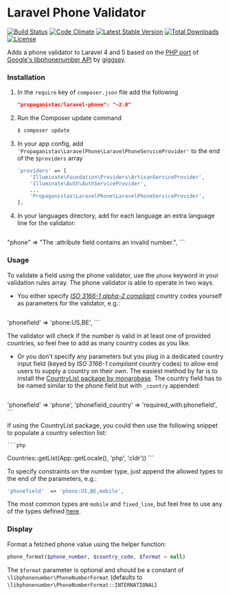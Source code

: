 # Laravel Phone Validator

[![Build Status](https://travis-ci.org/Propaganistas/Laravel-Phone.svg)](https://travis-ci.org/Propaganistas/Laravel-Phone)
[![Code Climate](https://codeclimate.com/github/Propaganistas/Laravel-Phone/badges/gpa.svg)](https://codeclimate.com/github/Propaganistas/Laravel-Phone)
[![Latest Stable Version](https://poser.pugx.org/propaganistas/laravel-phone/v/stable)](https://packagist.org/packages/propaganistas/laravel-phone)
[![Total Downloads](https://poser.pugx.org/propaganistas/laravel-phone/downloads)](https://packagist.org/packages/propaganistas/laravel-phone)
[![License](https://poser.pugx.org/propaganistas/laravel-phone/license)](https://packagist.org/packages/propaganistas/laravel-phone)

Adds a phone validator to Laravel 4 and 5 based on the [PHP port](https://github.com/giggsey/libphonenumber-for-php) of [Google's libphonenumber API](https://code.google.com/p/libphonenumber/) by [giggsey](https://github.com/giggsey).

### Installation

1. In the `require` key of `composer.json` file add the following

    ```json
    "propaganistas/laravel-phone": "~2.0"
    ```

2. Run the Composer update command

    ```bash
    $ composer update
    ```

3. In your app config, add `'Propaganistas\LaravelPhone\LaravelPhoneServiceProvider'` to the end of the `$providers` array

    ```php
    'providers' => [
        'Illuminate\Foundation\Providers\ArtisanServiceProvider',
        'Illuminate\Auth\AuthServiceProvider',
        ...
        'Propaganistas\LaravelPhone\LaravelPhoneServiceProvider',
    ],
    ```

4. In your languages directory, add for each language an extra language line for the validator:

    ```php
"phone" => "The :attribute field contains an invalid number.",
    ```

### Usage

To validate a field using the phone validator, use the `phone` keyword in your validation rules array. The phone validator is able to operate in two ways.

- You either specify [*ISO 3166-1 alpha-2 compliant*](http://en.wikipedia.org/wiki/ISO_3166-1_alpha-2#Officially_assigned_code_elements) country codes yourself as parameters for the validator, e.g.:

    ```php
'phonefield'  => 'phone:US,BE',
    ```

  The validator will check if the number is valid in at least one of provided countries, so feel free to add as many country codes as you like.

- Or you don't specify any parameters but you plug in a dedicated country input field (keyed by *ISO 3166-1 compliant* country codes) to allow end users to supply a country on their own. The easiest method by far is to install the [CountryList package by monarobase](https://github.com/Monarobase/country-list). The country field has to be named similar to the phone field but with `_country` appended:

    ```php
'phonefield'          => 'phone',
'phonefield_country'  => 'required_with:phonefield',
    ```

  If using the CountryList package, you could then use the following snippet to populate a country selection list:

    ```php
Countries::getList(App::getLocale(), 'php', 'cldr'))
    ```

To specify constraints on the number type, just append the allowed types to the end of the parameters, e.g.:

```php
'phonefield'  => 'phone:US,BE,mobile',
```
The most common types are `mobile` and `fixed_line`, but feel free to use any of the types defined [here](https://github.com/giggsey/libphonenumber-for-php/blob/master/src/libphonenumber/PhoneNumberType.php).

### Display
Format a fetched phone value using the helper function:

```php
phone_format($phone_number, $country_code, $format = null)
```

The `$format` parameter is optional and should be a constant of `\libphonenumber\PhoneNumberFormat` (defaults to `\libphonenumber\PhoneNumberFormat::INTERNATIONAL`) 
